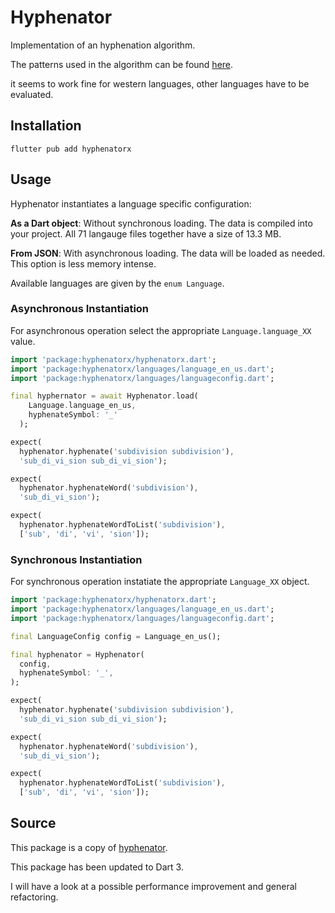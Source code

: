 # Hyphenator

Implementation of an hyphenation algorithm.

The patterns used in the algorithm can be found [here](https://tug.org/tex-hyphen/).

it seems to work fine for western languages, other languages have to be evaluated.

## Installation

```shell
flutter pub add hyphenatorx
```

## Usage

Hyphenator instantiates a language specific configuration:

**As a Dart object**: Without synchronous loading. The data is compiled into your project. All 71 langauge files together have a size of 13.3 MB.
  
**From JSON**: With asynchronous loading. The data will be loaded as needed. This option is less memory intense.

Available languages are given by the `enum Language`.

### Asynchronous Instantiation

For asynchronous operation select the appropriate `Language.language_XX` value.

```dart
import 'package:hyphenatorx/hyphenatorx.dart';
import 'package:hyphenatorx/languages/language_en_us.dart';
import 'package:hyphenatorx/languages/languageconfig.dart';

final hyphernator = await Hyphenator.load(
    Language.language_en_us, 
    hyphenateSymbol: '_'
  );

expect(
  hyphenator.hyphenate('subdivision subdivision'), 
  'sub_di_vi_sion sub_di_vi_sion');

expect(
  hyphenator.hyphenateWord('subdivision'),
  'sub_di_vi_sion');

expect(
  hyphenator.hyphenateWordToList('subdivision'),
  ['sub', 'di', 'vi', 'sion']);
```

### Synchronous Instantiation

For synchronous operation instatiate the appropriate `Language_XX` object.

```dart 
import 'package:hyphenatorx/hyphenatorx.dart';
import 'package:hyphenatorx/languages/language_en_us.dart';
import 'package:hyphenatorx/languages/languageconfig.dart';

final LanguageConfig config = Language_en_us();

final hyphenator = Hyphenator(
  config,
  hyphenateSymbol: '_',
);

expect(
  hyphenator.hyphenate('subdivision subdivision'), 
  'sub_di_vi_sion sub_di_vi_sion');

expect(
  hyphenator.hyphenateWord('subdivision'),
  'sub_di_vi_sion');

expect(
  hyphenator.hyphenateWordToList('subdivision'),
  ['sub', 'di', 'vi', 'sion']);
```

## Source

This package is a copy of [hyphenator](https://pub.dev/packages/hyphenator).

This package has been updated to Dart 3.

I will have a look at a possible performance improvement and general refactoring.